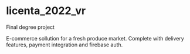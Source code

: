 # licenta_2022_vr

Final degree project

E-commerce sollution for a fresh produce market. Complete with delivery features, payment integration and firebase auth.
